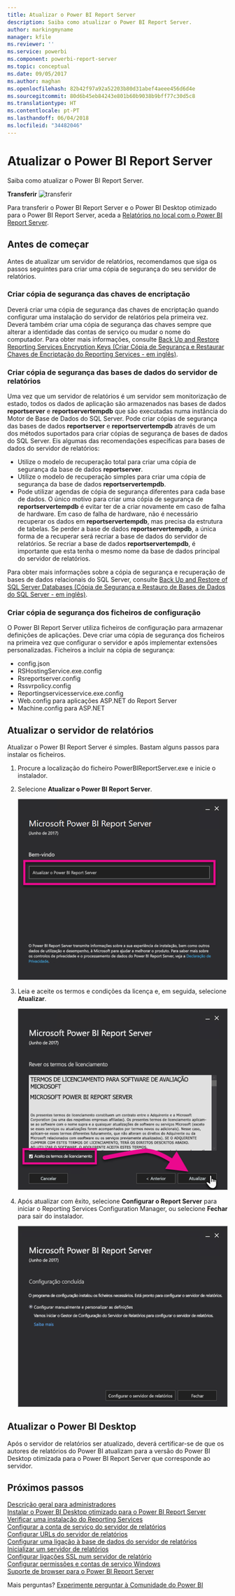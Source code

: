 ```yaml
---
title: Atualizar o Power BI Report Server
description: Saiba como atualizar o Power BI Report Server.
author: markingmyname
manager: kfile
ms.reviewer: ''
ms.service: powerbi
ms.component: powerbi-report-server
ms.topic: conceptual
ms.date: 09/05/2017
ms.author: maghan
ms.openlocfilehash: 82b42f97a92a52203b80d31abef4aeee456d6d4e
ms.sourcegitcommit: 80d6b45eb84243e801b60b9038b9bff77c30d5c8
ms.translationtype: HT
ms.contentlocale: pt-PT
ms.lasthandoff: 06/04/2018
ms.locfileid: "34482046"
---
```

# <a name="upgrade-power-bi-report-server"></a>Atualizar o Power BI Report Server
Saiba como atualizar o Power BI Report Server.

 **Transferir** ![transferir](media/upgrade/download.png "transferir")

Para transferir o Power BI Report Server e o Power BI Desktop otimizado para o Power BI Report Server, aceda a [Relatórios no local com o Power BI Report Server](https://powerbi.microsoft.com/report-server/).

## <a name="before-you-begin"></a>Antes de começar
Antes de atualizar um servidor de relatórios, recomendamos que siga os passos seguintes para criar uma cópia de segurança do seu servidor de relatórios.

### <a name="backing-up-the-encryption-keys"></a>Criar cópia de segurança das chaves de encriptação
Deverá criar uma cópia de segurança das chaves de encriptação quando configurar uma instalação do servidor de relatórios pela primeira vez. Deverá também criar uma cópia de segurança das chaves sempre que alterar a identidade das contas de serviço ou mudar o nome do computador. Para obter mais informações, consulte [Back Up and Restore Reporting Services Encryption Keys (Criar Cópia de Segurança e Restaurar Chaves de Encriptação do Reporting Services - em inglês)](https://docs.microsoft.com/sql/reporting-services/install-windows/ssrs-encryption-keys-back-up-and-restore-encryption-keys).

### <a name="backing-up-the-report-server-databases"></a>Criar cópia de segurança das bases de dados do servidor de relatórios
Uma vez que um servidor de relatórios é um servidor sem monitorização de estado, todos os dados de aplicação são armazenados nas bases de dados **reportserver** e **reportservertempdb** que são executadas numa instância do Motor de Base de Dados do SQL Server. Pode criar cópias de segurança das bases de dados **reportserver** e **reportservertempdb** através de um dos métodos suportados para criar cópias de segurança de bases de dados do SQL Server. Eis algumas das recomendações específicas para bases de dados do servidor de relatórios:

* Utilize o modelo de recuperação total para criar uma cópia de segurança da base de dados **reportserver**.
* Utilize o modelo de recuperação simples para criar uma cópia de segurança da base de dados **reportservertempdb**.
* Pode utilizar agendas de cópia de segurança diferentes para cada base de dados. O único motivo para criar uma cópia de segurança de **reportservertempdb** é evitar ter de a criar novamente em caso de falha de hardware. Em caso de falha de hardware, não é necessário recuperar os dados em **reportservertempdb**, mas precisa da estrutura de tabelas. Se perder a base de dados **reportservertempdb**, a única forma de a recuperar será recriar a base de dados do servidor de relatórios. Se recriar a base de dados **reportservertempdb**, é importante que esta tenha o mesmo nome da base de dados principal do servidor de relatórios.

Para obter mais informações sobre a cópia de segurança e recuperação de bases de dados relacionais do SQL Server, consulte [Back Up and Restore of SQL Server Databases (Cópia de Segurança e Restauro de Bases de Dados do SQL Server - em inglês)](https://docs.microsoft.com/sql/relational-databases/backup-restore/back-up-and-restore-of-sql-server-databases).

### <a name="backing-up-the-configuration-files"></a>Criar cópia de segurança dos ficheiros de configuração
O Power BI Report Server utiliza ficheiros de configuração para armazenar definições de aplicações. Deve criar uma cópia de segurança dos ficheiros na primeira vez que configurar o servidor e após implementar extensões personalizadas. Ficheiros a incluir na cópia de segurança:

* config.json
* RSHostingService.exe.config
* Rsreportserver.config
* Rssvrpolicy.config
* Reportingservicesservice.exe.config
* Web.config para aplicações ASP.NET do Report Server
* Machine.config para ASP.NET

## <a name="upgrade-the-report-server"></a>Atualizar o servidor de relatórios
Atualizar o Power BI Report Server é simples. Bastam alguns passos para instalar os ficheiros.

1. Procure a localização do ficheiro PowerBIReportServer.exe e inicie o instalador.
2. Selecione **Atualizar o Power BI Report Server**.
   
    ![](media/upgrade/reportserver-upgrade1.png "Atualizar o Power BI Report Server")
3. Leia e aceite os termos e condições da licença e, em seguida, selecione **Atualizar**.
   
    ![](media/upgrade/reportserver-upgrade-eula.png "Acordo de licença")
4. Após atualizar com êxito, selecione **Configurar o Report Server** para iniciar o Reporting Services Configuration Manager, ou selecione **Fechar** para sair do instalador.
   
    ![](media/upgrade/reportserver-upgrade-configure.png)

## <a name="upgrade-power-bi-desktop"></a>Atualizar o Power BI Desktop
Após o servidor de relatórios ser atualizado, deverá certificar-se de que os autores de relatórios do Power BI atualizam para a versão do Power BI Desktop otimizada para o Power BI Report Server que corresponde ao servidor.

## <a name="next-steps"></a>Próximos passos
[Descrição geral para administradores](admin-handbook-overview.md)  
[Instalar o Power BI Desktop otimizado para o Power BI Report Server](install-powerbi-desktop.md)  
[Verificar uma instalação do Reporting Services](https://docs.microsoft.com/sql/reporting-services/install-windows/verify-a-reporting-services-installation)  
[Configurar a conta de serviço do servidor de relatórios](https://docs.microsoft.com/sql/reporting-services/install-windows/configure-the-report-server-service-account-ssrs-configuration-manager)  
[Configurar URLs do servidor de relatórios](https://docs.microsoft.com/sql/reporting-services/install-windows/configure-report-server-urls-ssrs-configuration-manager)  
[Configurar uma ligação à base de dados do servidor de relatórios](https://docs.microsoft.com/sql/reporting-services/install-windows/configure-a-report-server-database-connection-ssrs-configuration-manager)  
[Inicializar um servidor de relatórios](https://docs.microsoft.com/sql/reporting-services/install-windows/ssrs-encryption-keys-initialize-a-report-server)  
[Configurar ligações SSL num servidor de relatório](https://docs.microsoft.com/sql/reporting-services/security/configure-ssl-connections-on-a-native-mode-report-server)  
[Configurar permissões e contas de serviço Windows](https://docs.microsoft.com/sql/database-engine/configure-windows/configure-windows-service-accounts-and-permissions)  
[Suporte de browser para o Power BI Report Server](browser-support.md)

Mais perguntas? [Experimente perguntar à Comunidade do Power BI](https://community.powerbi.com/)

